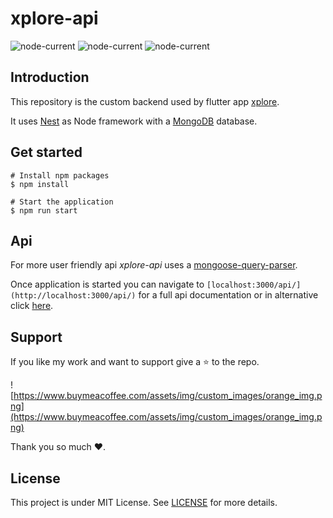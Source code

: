 # xplore-api


![node-current](https://img.shields.io/badge/NestJS-8.0-red)
![node-current](https://img.shields.io/badge/MongoDB-6.0-green)
![node-current](https://img.shields.io/badge/FirebaseAuth-yellow)

## Introduction

This repository is the custom backend used by flutter app [xplore](https://github.com/mitinoh/xplore).

It uses [Nest](https://github.com/nestjs/nest) as Node framework with a [MongoDB](https://www.mongodb.com) database.

## Get started

```
# Install npm packages
$ npm install

# Start the application
$ npm run start
```

## Api

For more user friendly api *xplore-api* uses a [mongoose-query-parser](https://www.npmjs.com/package/mongoose-query-parser).

Once application is started you can navigate to `[localhost:3000/api/](http://localhost:3000/api/)` for a full api documentation or in alternative click [here](https://petstore.swagger.io/?url=https://github.com/mitinoh/xplore-nj/blob/master/swagger.yaml).

## Support

If you like my work and want to support give a ⭐ to the repo.

![https://www.buymeacoffee.com/assets/img/custom_images/orange_img.png](https://www.buymeacoffee.com/assets/img/custom_images/orange_img.png)

Thank you so much ❤️.

## License

This project is under MIT License. See [LICENSE](https://github.com/mitinoh/xplore-api/blob/master/LICENSE) for more details.
